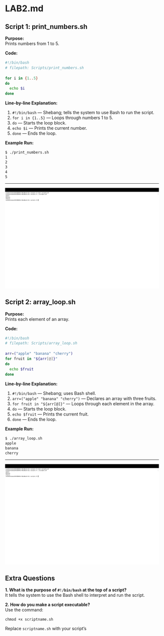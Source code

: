# LAB2.md

## Script 1: print_numbers.sh

**Purpose:**  
Prints numbers from 1 to 5.

**Code:**
```bash
#!/bin/bash
# filepath: Scripts/print_numbers.sh

for i in {1..5}
do
  echo $i
done
```

**Line-by-line Explanation:**
1. `#!/bin/bash` — Shebang; tells the system to use Bash to run the script.
2. `for i in {1..5}` — Loops through numbers 1 to 5.
3. `do` — Starts the loop block.
4. `echo $i` — Prints the current number.
5. `done` — Ends the loop.

**Example Run:**
```shell
$ ./print_numbers.sh
1
2
3
4
5
```

---
![screenshot of tv](vt.png)

## Script 2: array_loop.sh

**Purpose:**  
Prints each element of an array.

**Code:**
```bash
#!/bin/bash
# filepath: Scripts/array_loop.sh

arr=("apple" "banana" "cherry")
for fruit in "${arr[@]}"
do
  echo $fruit
done
```

**Line-by-line Explanation:**
1. `#!/bin/bash` — Shebang; uses Bash shell.
2. `arr=("apple" "banana" "cherry")` — Declares an array with three fruits.
3. `for fruit in "${arr[@]}"` — Loops through each element in the array.
4. `do` — Starts the loop block.
5. `echo $fruit` — Prints the current fruit.
6. `done` — Ends the loop.

**Example Run:**
```shell
$ ./array_loop.sh
apple
banana
cherry
```

---
![screenshot of tv](vt.png)

## Extra Questions

**1. What is the purpose of `#!/bin/bash` at the top of a script?**  
It tells the system to use the Bash shell to interpret and run the script.

**2. How do you make a script executable?**  
Use the command:
```shell
chmod +x scriptname.sh
```
Replace `scriptname.sh` with your script’s